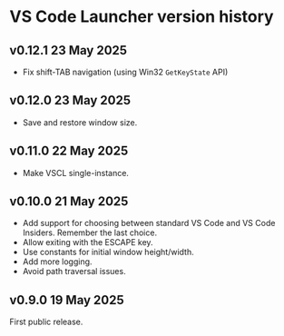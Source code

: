# VS Code Launcher version history

## v0.12.1 23 May 2025

- Fix shift-TAB navigation (using Win32 `GetKeyState` API)

## v0.12.0 23 May 2025

- Save and restore window size.

## v0.11.0 22 May 2025

- Make VSCL single-instance.

## v0.10.0 21 May 2025

- Add support for choosing between standard VS Code and VS Code Insiders.
  Remember the last choice.
- Allow exiting with the ESCAPE key.
- Use constants for initial window height/width.
- Add more logging.
- Avoid path traversal issues.

## v0.9.0 19 May 2025

First public release.
